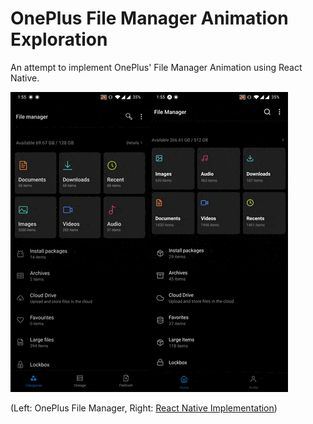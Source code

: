 # OnePlus File Manager Animation Exploration

An attempt to implement OnePlus' File Manager Animation using React Native.

![Final Comparision](final.gif)

(Left: OnePlus File Manager, Right: [React Native Implementation](./React-Native.gif))
